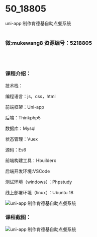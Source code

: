# 50_18805
uni-app 制作肯德基自助点餐系统
<br/></br>
<h3>微:mukewang8 资源编号：5218805</h3>
<br/></br>
<h3>课程介绍：</h3>
<p>技术栈：</p>
<p>编程语言：js，css，html</p>
<p>前端框架：Uni-app</p>
<p>后端：Thinkphp5</p>
<p>数据库：Mysql</p>
<p>状态管理：Vuex</p>
<p>源码：Es6</p>
<p>前端构建工具：Hbuilderx</p>
<p>后端开发环境:VSCode</p>
<p>测试环境（windows）：Phpstudy</p>
<p>线上部署环境（linux）：Ubuntu 18</p>
<p><img src="https://www.ko996.com/wp-content/uploads/img/2021/03/1-16-300x226.png" alt="uni-app 制作肯德基自助点餐系统"></p>
<div class="info-desc">
<h3>课程截图：</h3>
<p><img src="https://www.ko996.com/wp-content/uploads/img/2021/03/2-14.png" alt="uni-app 制作肯德基自助点餐系统"></p>


			
</div>
